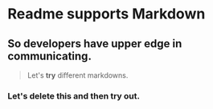 # Readme supports Markdown
## So developers have upper edge in communicating.
> Let's **try** different markdowns. 

### Let's delete this and then try out.
